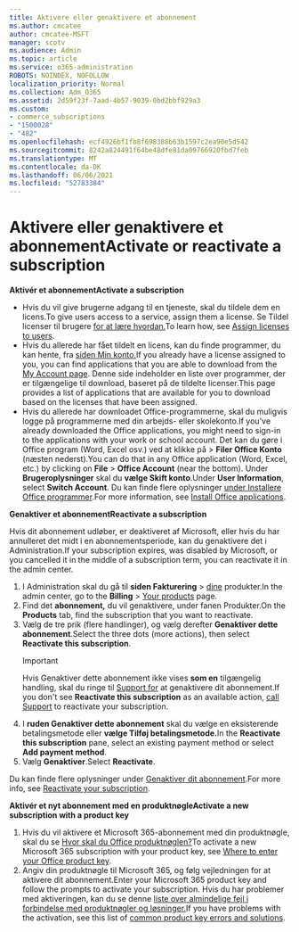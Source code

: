 ```yaml
---
title: Aktivere eller genaktivere et abonnement
ms.author: cmcatee
author: cmcatee-MSFT
manager: scotv
ms.audience: Admin
ms.topic: article
ms.service: o365-administration
ROBOTS: NOINDEX, NOFOLLOW
localization_priority: Normal
ms.collection: Adm_O365
ms.assetid: 2d59f23f-7aad-4b57-9039-0bd2bbf929a3
ms.custom:
- commerce_subscriptions
- "1500028"
- "482"
ms.openlocfilehash: ecf4926bf1fb8f698388b63b1597c2ea90e5d542
ms.sourcegitcommit: 8242a824491f64be48dfe81da09766920fbd7feb
ms.translationtype: MT
ms.contentlocale: da-DK
ms.lasthandoff: 06/06/2021
ms.locfileid: "52783384"
---
```

# <a name="activate-or-reactivate-a-subscription"></a><span data-ttu-id="ecd30-102">Aktivere eller genaktivere et abonnement</span><span class="sxs-lookup"><span data-stu-id="ecd30-102">Activate or reactivate a subscription</span></span>

<span data-ttu-id="ecd30-103">**Aktivér et abonnement**</span><span class="sxs-lookup"><span data-stu-id="ecd30-103">**Activate a subscription**</span></span>

- <span data-ttu-id="ecd30-104">Hvis du vil give brugerne adgang til en tjeneste, skal du tildele dem en licens.</span><span class="sxs-lookup"><span data-stu-id="ecd30-104">To give users access to a service, assign them a license.</span></span> <span data-ttu-id="ecd30-105">Se Tildel licenser til brugere [for at lære hvordan.](/microsoft-365/admin/manage/assign-licenses-to-users)</span><span class="sxs-lookup"><span data-stu-id="ecd30-105">To learn how, see [Assign licenses to users](/microsoft-365/admin/manage/assign-licenses-to-users).</span></span>
- <span data-ttu-id="ecd30-106">Hvis du allerede har fået tildelt en licens, kan du finde programmer, du kan hente, fra [siden Min konto.](https://portal.office.com/account/#installs)</span><span class="sxs-lookup"><span data-stu-id="ecd30-106">If you already have a license assigned to you, you can find applications that you are able to download from the [My Account page](https://portal.office.com/account/#installs).</span></span> <span data-ttu-id="ecd30-107">Denne side indeholder en liste over programmer, der er tilgængelige til download, baseret på de tildelte licenser.</span><span class="sxs-lookup"><span data-stu-id="ecd30-107">This page provides a list of applications that are available for you to download based on the licenses that have been assigned.</span></span>
- <span data-ttu-id="ecd30-108">Hvis du allerede har downloadet Office-programmerne, skal du muligvis logge på programmerne med din arbejds- eller skolekonto.</span><span class="sxs-lookup"><span data-stu-id="ecd30-108">If you've already downloaded the Office applications, you might need to sign-in to the applications with your work or school account.</span></span> <span data-ttu-id="ecd30-109">Det kan du gøre i Office program (Word, Excel osv.) ved at klikke på  >  **Filer Office Konto** (næsten nederst).</span><span class="sxs-lookup"><span data-stu-id="ecd30-109">You can do that in any Office application (Word, Excel, etc.) by clicking on **File** > **Office Account** (near the bottom).</span></span> <span data-ttu-id="ecd30-110">Under **Brugeroplysninger** skal du **vælge Skift konto**.</span><span class="sxs-lookup"><span data-stu-id="ecd30-110">Under **User Information**, select **Switch Account**.</span></span> <span data-ttu-id="ecd30-111">Du kan finde flere oplysninger [under Installere Office programmer](/microsoft-365/admin/setup/install-applications).</span><span class="sxs-lookup"><span data-stu-id="ecd30-111">For more information, see [Install Office applications](/microsoft-365/admin/setup/install-applications).</span></span>

<span data-ttu-id="ecd30-112">**Genaktiver et abonnement**</span><span class="sxs-lookup"><span data-stu-id="ecd30-112">**Reactivate a subscription**</span></span>

<span data-ttu-id="ecd30-113">Hvis dit abonnement udløber, er deaktiveret af Microsoft, eller hvis du har annulleret det midt i en abonnementsperiode, kan du genaktivere det i Administration.</span><span class="sxs-lookup"><span data-stu-id="ecd30-113">If your subscription expires, was disabled by Microsoft, or you cancelled it in the middle of a subscription term, you can reactivate it in the admin center.</span></span>
  
1. <span data-ttu-id="ecd30-114">I Administration skal du gå til **siden Fakturering**  >  [dine](https://go.microsoft.com/fwlink/p/?linkid=842054) produkter.</span><span class="sxs-lookup"><span data-stu-id="ecd30-114">In the admin center, go to the **Billing** > [Your products](https://go.microsoft.com/fwlink/p/?linkid=842054) page.</span></span>
2. <span data-ttu-id="ecd30-115">Find det **abonnement,** du vil genaktivere, under fanen Produkter.</span><span class="sxs-lookup"><span data-stu-id="ecd30-115">On the **Products** tab, find the subscription that you want to reactivate.</span></span>
3. <span data-ttu-id="ecd30-116">Vælg de tre prik (flere handlinger), og vælg derefter **Genaktiver dette abonnement**.</span><span class="sxs-lookup"><span data-stu-id="ecd30-116">Select the three dots (more actions), then select **Reactivate this subscription**.</span></span>
    > [!IMPORTANT]
    > <span data-ttu-id="ecd30-117">Hvis Genaktiver dette abonnement ikke vises **som en** tilgængelig handling, skal du ringe til [Support for](https://go.microsoft.com/fwlink/p/?linkid=518322) at genaktivere dit abonnement.</span><span class="sxs-lookup"><span data-stu-id="ecd30-117">If you don't see **Reactivate this subscription** as an available action, [call Support](https://go.microsoft.com/fwlink/p/?linkid=518322) to reactivate your subscription.</span></span>
4. <span data-ttu-id="ecd30-118">I **ruden Genaktiver dette abonnement** skal du vælge en eksisterende betalingsmetode eller **vælge Tilføj betalingsmetode.**</span><span class="sxs-lookup"><span data-stu-id="ecd30-118">In the **Reactivate this subscription** pane, select an existing payment method or select **Add payment method**.</span></span>
5. <span data-ttu-id="ecd30-119">Vælg **Genaktiver**.</span><span class="sxs-lookup"><span data-stu-id="ecd30-119">Select **Reactivate**.</span></span>

<span data-ttu-id="ecd30-120">Du kan finde flere oplysninger under [Genaktiver dit abonnement](/microsoft-365/commerce/subscriptions/reactivate-your-subscription).</span><span class="sxs-lookup"><span data-stu-id="ecd30-120">For more info, see [Reactivate your subscription](/microsoft-365/commerce/subscriptions/reactivate-your-subscription).</span></span>

<span data-ttu-id="ecd30-121">**Aktivér et nyt abonnement med en produktnøgle**</span><span class="sxs-lookup"><span data-stu-id="ecd30-121">**Activate a new subscription with a product key**</span></span>

1. <span data-ttu-id="ecd30-122">Hvis du vil aktivere et Microsoft 365-abonnement med din produktnøgle, skal du se [Hvor skal du Office produktnøglen?](https://support.office.com/article/where-to-enter-your-office-product-key-0a82e5ae-739e-4b92-a6f4-2ec780c185db)</span><span class="sxs-lookup"><span data-stu-id="ecd30-122">To activate a new Microsoft 365 subscription with your product key, see [Where to enter your Office product key](https://support.office.com/article/where-to-enter-your-office-product-key-0a82e5ae-739e-4b92-a6f4-2ec780c185db).</span></span>
2. <span data-ttu-id="ecd30-123">Angiv din produktnøgle til Microsoft 365, og følg vejledningen for at aktivere dit abonnement.</span><span class="sxs-lookup"><span data-stu-id="ecd30-123">Enter your Microsoft 365 product key and follow the prompts to activate your subscription.</span></span> <span data-ttu-id="ecd30-124">Hvis du har problemer med aktiveringen, kan du se denne [liste over almindelige fejl i forbindelse med produktnøgler og løsninger.](/microsoft-365/commerce/product-key-errors-and-solutions)</span><span class="sxs-lookup"><span data-stu-id="ecd30-124">If you have problems with the activation, see this list of [common product key errors and solutions](/microsoft-365/commerce/product-key-errors-and-solutions).</span></span>